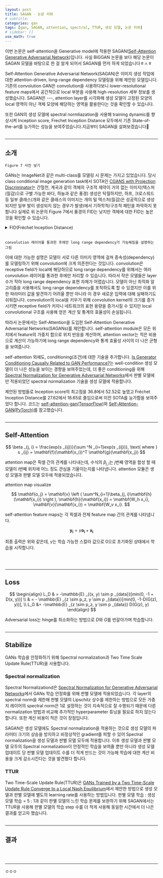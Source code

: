 ```yaml
---
layout: post
title: SAGAN - 논문 리뷰
# subtitle:
categories: gan
tags: [gan, SAGAN, attention, spectral, TTUR, 생성 모델, 논문 리뷰]
# sidebar: []
use_math: true
---
```


이번 논문은 self-attention을 Generative model에 적용한 SAGAN(<a href="https://arxiv.org/abs/1805.08318" target="_blank">Self-Attention Generative Adversarial Network</a>)입니다. 사실 BIGGAN 논문을 보다 해당 논문이 SAGAN 모델을 바탕으로 한 걸 알게 되어서 SAGAN를 먼저 하게 되었습니다ㅎㅅㅎ

Self-Attention Generative Adversarial Network(SAGAN)은 이미지 생성 작업에 대한 attention-driven, long-range dependency 모델링을 위해 제안된 모델입니다. 기존의 convolution GAN은 convolution을 사용하다보니 lower-resolutional feature maps에서 공간적으로 local 부분을 사용해 high-resolution 세부 정보를 생성했습니다. SAGAN은 ---, attention layer를 시각화해 생성 모델이 고정된 모양의 local 영역이 아닌 객체 모양에 해당하는 영역을 활용한다는 것을 확인할 수 있습니다.

또한 GAN의 생성 모델에 spectral normliazation을 사용해 training dynamic를 향상시켜 Inception score, Frechet Inception Distance 모두에서 기존 State-of-the-art를 능가하는 성능을 보여주었습니다.지금부터 SAGAN을 살펴보겠습니다:lemon:
<br><br>

---
## 소개


 ```
 Figure 7 사진 넣기
 ```
GANs는 ImageNet과 같은 multi-class를 모델링 시 문제는 가지고 있었습니다. 당시 class conditional image generation task에서 SOTA인 <a href="https://arxiv.org/abs/1802.05637" target="_blank">CGANS with Projection Discriminator</a>는 간헐천, 계곡과 같이 객체의 구조적 제약이 거의 없는 이미지(텍스처(질감)으로 구별 가능한 바다, 하늘과 같은 풍경) 생성은 탁월하지만, 하프, 크로스워드 등 일부 클래스(개와 같은 클래스의 이미지는 개의 털 텍스처(질감)은 성공적으로 생성되지만 일부 발이 생성되지 않는 경우가 발생)에서 기하학적/구조적 패턴을 파악하지 못합니다 실제로 위 논문의 Figure 7에서 퓽경의 FID는 낮지만 객체에 대한 FID는 높은 것을 확인할 수 있습니다.

<details>
<summary>FID(Fréchet Inception Distance)</summary>
<span style="color:gray">
  <a href="https://arxiv.org/abs/1706.08500" target="_blank">Fréchet Inception Distance(FID)</a>는 생성 모델에서 생성된 이미지의 품질을 평가하는 데 사용되는 metric으로 Inception Score(IS)를 개선하기 위해 제안되었습니다. 두 분포의 거리를 계산하는 metric으로 값이 낮을 수록 분포가 가까워 생성 이미지가 실제 이미지와 유사함을 의미해 좋습니다.<br><br>

  FID를 계산하기 위해서 우선 pretrain된 Inception V3를 사용해 실제 이미지와 생성된 이미지의 (2048, ) 크기의 feature map을 계산합니다. 계산된 이 feature map들의 분포 차이를 계산하기 위해 정규분포(Gaussian distribution)를 사용합니다. 정규분포는 평균과 분산이 주어져 있을 때 엔트로피를 최대화하는 분포이므로 다차원 정규분포를 따른다고 가정해 두 feature map의 평균(mean)과 공분산(covariance) 차이를 이용해 두 분포의 차이를 계산합니다. 이때 차이는  Wasserstein-2 distance라고도 불리는 Fréchet distance로 계산합니다. 아래 수식이 Fréchet distance를 활용한 FID의 수식입니다.<br><br>

  $
  d^2((m,C),(m_w, C_w)) = \| m-m_w \|^2_2 + Tr(C + C_w - 2(CC_w)^{1/2})
  $

  <br><br>
  $m$, $C$는 실제 이미지의 feature map의 평균과 공분산이고 $m_w$, $C_w$는 생성된 이미지의 feature map의 평균과 공분산이며, Tr은 행렬의 대각합(trace)를 의미합니다.<br><br>

  참고<br>
  - 페이오스님의 <a href="https://m.blog.naver.com/chrhdhkd/222013835684" target="_blank">GAN 평가지표</a><br>
  - viriditass.log님의 <a href="https://velog.io/@viriditass/GAN%EC%9D%80-%EC%95%8C%EA%B2%A0%EB%8A%94%EB%8D%B0-%EA%B7%B8%EB%9E%98%EC%84%9C-%EC%96%B4%EB%96%A4-GAN%EC%9D%B4-%EB%8D%94-%EC%A2%8B%EC%9D%80%EA%B1%B4%EB%8D%B0-How-to-evaluate-GAN" target="_blank">GAN은 알겠는데, 그래서 어떤 GAN이 더 좋은건데?</a>
  <br>
</span>
</details>
<br>


 ```
 convolution 레이어를 통과한 후에만 long range dependency가 가능해짐을 설명하는 그림
 ```
이에 대한 가능한 설명은 모델이 서로 다른 이미지 영역에 걸쳐 종속성(dependency)를 모델링하기 위해 convolution에 크게 의존한다는 것입니다. convolution은 receptive field가 local에 해당하므로 long range dependency를 위해서는 여러 convolution 레이어를 통과한 후에만 처리할 수 있습니다. 따라서 작은 모델들은 layer 수가 작아 long range dependency 표현 자체가 어렵습니다. 모델이 아닌 최적화 알고리즘을 사용해서도 long range dependency를 포착하도록 할 수 있겠지만 이를 위한 파라미터 값을 발견하기 어려울 뿐만 아니라 이 경우 새로운 입력에 대해 실패하기도 쉬워집니다. convolution의 local을 키우기 위해 convolution kernel의 크기를 증가시키면 receptive field가 커지니 네트워크의 표현 용량을 증가시킬 수 있지만 local convolutional 구조를 사용해 얻은 계산 및 통계의 효율성이 손실됩니다.

따라서 논문에서는 Self-Attention을 도입한 Self-Attention Generative Adversarial Networks(SAGANs)를 제안합니다. self-attention module은 모든 위치에서 feature의 가중치 합으로 위치 반응을 계산하며, attention vector는 적은 비용으로 계산이 가능하기에 long range dependency와 통계 효율성 사이의 더 나은 균형을 보여줍니다.

self-attention 외에도, conditioning(조건)에 대한 기술을 추가합니다. <a href="https://arxiv.org/abs/1802.08768" target="_blank">Is Generator Conditioning Causally Related to GAN Performance?</a>는 well-condition 생성 모델이 더 나은 성능을 보이는 경향을 보여주었는데, 더 좋은 conditioning을 위해 <a href="https://arxiv.org/abs/1802.05957" target="_blank">Spectral Normalization for Generative Adversarial Networks</a>에서 판별 모델에만 적용되었던 spectral normalization 기술을 생성 모델에 적용합니다.

제안된 방법들로 Inception score의 최고점을 36.8에서 52.52로 높였고 Fréchet Inception Distance를 27.62에서 18.65로 줄임으로써 이전 SOTA를 능가함을 보여주었다 합니다. 코드는 <a href="https://github.com/brain-research/self-attention-gan/tree/master" target="_blank">self-attention-gan(TensorFlow)</a>와 <a href="https://github.com/heykeetae/Self-Attention-GAN/tree/master" target="_blank">Self-Attention-GAN(PyTorch)</a>를 참고했습니다.
<br><br>

---

## Self-Attention


$$
\beta _{j, i} = \frac{exp(s _{ij})}{\sum ^N _{i=1}exp(s _{ij})}, \text{ where } s _{ij} = \mathbf{f}(\mathbf{x_i})^T \mathbf{g}(\mathbf{x_j})
$$

attention map은 픽셀 간의 관계를 나타내는데, 수식의 $\beta _{j, i}$는 $j$번째 영역을 합성 할 때 모델이 $i$번째 위치에 어느 정도 관심을 기울이는지를 나타냅니다.
attention 모듈은 생성 모델과 판별 모델 모두에 적용되었습니다.

attention map visualize


$$
\mathbf{o_j} = \mathbf{v} \left ( \sum^N_{i=1}\beta_{j, i}\mathbf{h}(\mathbf{x_i}) \right ), \mathbf{h}(\mathbf{x_i}) = \mathbf{W_h x_i}, \mathbf{v}(\mathbf{x_i}) = \mathbf{W_v x_i}.
$$

self-attention feature maps는 각 픽셀과 전체 feature map 간의 관계를 나타냅니다.



$$
\mathbf{y_i} = \gamma \mathbf{o_i} + \mathbf{x_i}
$$

최종 출력은 위와 같은데,  $\gamma$는 학습 가능한 스칼라 값으로 0으로 초기화된 상태에서 학습을 시작합니다.


<br><br>

---

## Loss

$$
\begin{align} L_D & = -\mathbb{E} _{(x, y) \sim p _{data}}[min(0, -1 + D(x, y))] \\ & = - \mathbb{E} _{z \sim p_z, y \sim p _{data}}[min(0, -1-D(G(z), y))], \\ L_G &= -\mathbb{E} _{z \sim p_z, y \sim p _{data}} D(G(z), y) \end{align}
$$

Adversarial loss는 hinge를 최소화하는 방법으로 $D$와 $G$를 번갈아가며 학습합니다.
<br><br>

---

## Stabilize
GANs 학습을 안정화하기 위해 Spectral normalization과 Two Time Scale Update Rule(TTUR)을 사용합니다.


### Spectral normalization
Spectral Normalizationd은 <a href="https://arxiv.org/abs/1802.05957" target="_blank">Spectral Normalization for Generative Adversarial Networks</a>에서 GANs 학습 안정화를 위해 판별 모델에 적용되었습니다. 각 layer의 spectral norm을 제한해 판별 모델의 Lipschitz 상수를 제한하는 방법으로 모든 가중치 레이어의 spectral norm은 1로 설정하는 것이 지속적으로 잘 수행되기 때문에 다른 normalization 방법과 비교해 추가적인 hyperparameter 튜닝을 필요로 하지 않는다 합니다. 또한 계산 비용이 적은 것이 장점입니다.

SAGAN은 생성 모델에도 Spectral normalization을 적용하는 것으로 생성 모델의 파라미터 크기의 상승을 방지하고 비정상적인 gradient를 피할 수 있어 Spectral normalization을 생성 모델과 판별 모델 모두에 적용합니다. 이후 생성 모델과 판별 모델 모두의 Spectral normalization이 안정적인 학습을 보여줄 뿐만 아니라 생성 모델 업데이트 당 판별 모델 업데이트 수를 더 적게 만드는 것이 가능해 학습에 대한 계산 비용을 크게 감소시킨다는 것을 발견했다 합니다.


### TTUR
Two Time-Scale Update Rule(TTUR)은 <a href="https://arxiv.org/abs/1706.08500" target="_blank">GANs Trained by a Two Time-Scale Update Rule Converge to a Local Nash Equilibrium</a>에서 제안한 방법으로 생성 모델과 판별 모델에 별도의 learning rate를 사용하는 방법입니다. 판별 모델 학습 : 생성 모델 학습 = 5 : 1과 같이 판별 모델의 느린 학습 문제를 보완하기 위해 SAGAN에서는 TTUR을 사용해 판별 모델의 학습 step 수를 더 적게 사용해 동일한 시간에서 더 나은 결과를 얻고자 했습니다.
<br><br>

---

## 결과


<br><br>

---
ㅇㅇㅇ
